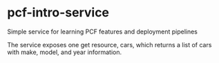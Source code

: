 # pcf-intro-service
Simple service for learning PCF features and deployment pipelines

The service exposes one get resource, cars, which returns a list of cars with make, model, and year information.

